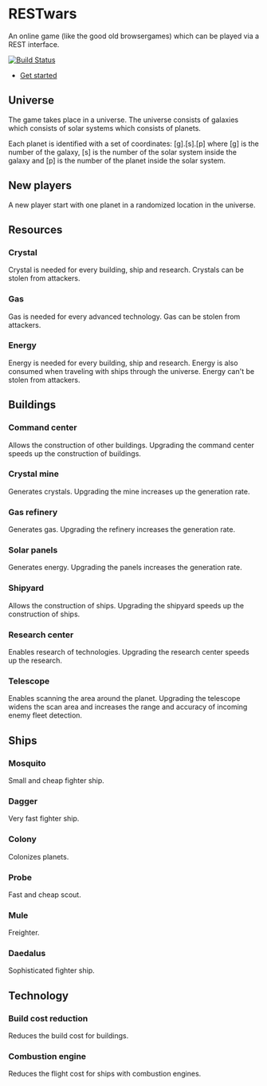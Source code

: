# RESTwars
An online game (like the good old browsergames) which can be played via a REST interface.

[![Build Status](https://travis-ci.org/phxql/restwars.svg?branch=master)](https://travis-ci.org/phxql/restwars)

* [Get started](https://github.com/phxql/restwars/blob/master/HACKING.md)

## Universe
The game takes place in a universe. The universe consists of galaxies which consists of solar systems which consists of planets.

Each planet is identified with a set of coordinates: [g].[s].[p] where [g] is the number of the galaxy, [s] is the number of the solar system inside the galaxy and [p] is the number of the planet inside the solar system.

## New players 
A new player start with one planet in a randomized location in the universe.

## Resources
### Crystal
Crystal is needed for every building, ship and research. Crystals can be stolen from attackers.

### Gas
Gas is needed for every advanced technology. Gas can be stolen from attackers.

### Energy
Energy is needed for every building, ship and research. Energy is also consumed when traveling with ships through the universe. Energy can't be stolen from attackers.

## Buildings
### Command center
Allows the construction of other buildings. Upgrading the command center speeds up the construction of buildings.

### Crystal mine
Generates crystals. Upgrading the mine increases up the generation rate.

### Gas refinery
Generates gas. Upgrading the refinery increases the generation rate.

### Solar panels
Generates energy. Upgrading the panels increases the generation rate.

### Shipyard
Allows the construction of ships. Upgrading the shipyard speeds up the construction of ships.

### Research center
Enables research of technologies. Upgrading the research center speeds up the research.

### Telescope
Enables scanning the area around the planet. Upgrading the telescope widens the scan area and increases the range and accuracy of incoming enemy fleet detection.

## Ships
### Mosquito
Small and cheap fighter ship.

### Dagger
Very fast fighter ship.

### Colony
Colonizes planets.

### Probe
Fast and cheap scout.

### Mule
Freighter.

### Daedalus
Sophisticated fighter ship.

## Technology
### Build cost reduction
Reduces the build cost for buildings.

### Combustion engine
Reduces the flight cost for ships with combustion engines.